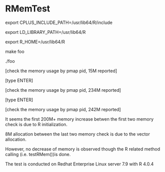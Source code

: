 # RMemTest

export CPLUS_INCLUDE_PATH=/usr/lib64/R/include

export LD_LIBRARY_PATH=/usr/lib64/R

export R_HOME=/usr/lib64/R

make foo

./foo

[check the memory usage by pmap pid, 15M reported]

[type ENTER]

[check the memory usage by pmap pid, 234M reported]

[type ENTER]

[check the memory usage by pmap pid, 242M reported]

It seems the first 200M+ memory increase betwen the first two memory check is due to R initialization.

8M allocation between the last two memory check is due to the vector allocation.

However, no decrease of memory is observed though the R related method calling (i.e. testRMem())is done.

The test is conducted on Redhat Enterprise Linux server 7.9 with R 4.0.4
